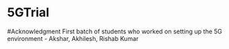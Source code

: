 # 5GTrial

#Acknowledgment
First batch of students who worked on setting up the 5G environment - Akshar, Akhilesh, Rishab Kumar
